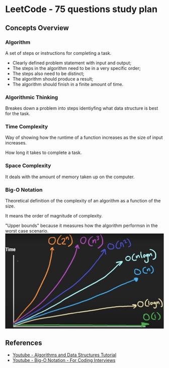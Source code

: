 # LeetCode - 75 questions study plan

## Concepts Overview

### Algorithm
A set of steps or instructions for completing a task.
- Clearly defined problem statement with input and output;
- The steps in the algorithm need to be in a very specific order;
- The steps also need to be distinct;
- The algorithm should produce a result;
- The algorithm should finish in a finite amount of time.

### Algorithmic Thinking
Breakes down a problem into steps identiyfing what data structure is best for the task.

### Time Complexity
Way of showing how the runtime of a function increases as the size of input increases.

How long it takes to complete a task.

### Space Complexity
It deals with the amount of memory taken up on the computer.

### Big-O Notation
Theoretical definition of the complexity of an algorithm as a function of the size.

It means the order of magnitude of complexity.

"Upper bounds" because it measures how the algorithm performsn in the worst case scenario.
<img src="./docs/algorithmic-complexity.png">

## References
- [Youtube - Algorithms and Data Structures Tutorial](https://www.youtube.com/watch?v=8hly31xKli0)
- [Youtube - Big-O Notation - For Coding Interviews](https://www.youtube.com/watch?v=BgLTDT03QtU)